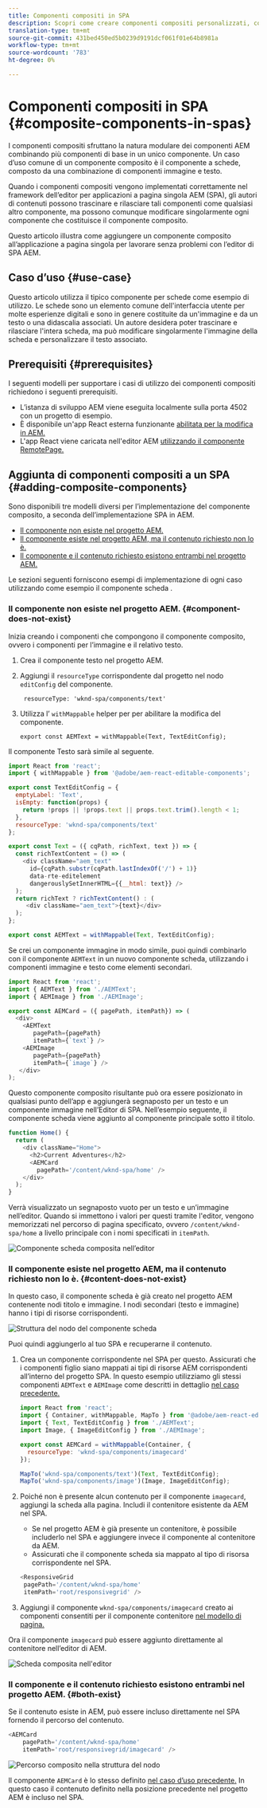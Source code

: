```yaml
---
title: Componenti compositi in SPA
description: Scopri come creare componenti compositi personalizzati, componenti composti da altri componenti che funzionano con l’editor di applicazioni a pagina singola AEM (SPA).
translation-type: tm+mt
source-git-commit: 431bed450ed5b0239d9191dcf061f01e64b8981a
workflow-type: tm+mt
source-wordcount: '783'
ht-degree: 0%

---
```



# Componenti compositi in SPA {#composite-components-in-spas}

I componenti compositi sfruttano la natura modulare dei componenti AEM combinando più componenti di base in un unico componente. Un caso d’uso comune di un componente composito è il componente a schede, composto da una combinazione di componenti immagine e testo.

Quando i componenti compositi vengono implementati correttamente nel framework dell’editor per applicazioni a pagina singola AEM (SPA), gli autori di contenuti possono trascinare e rilasciare tali componenti come qualsiasi altro componente, ma possono comunque modificare singolarmente ogni componente che costituisce il componente composito.

Questo articolo illustra come aggiungere un componente composito all’applicazione a pagina singola per lavorare senza problemi con l’editor di SPA AEM.

## Caso d’uso  {#use-case}

Questo articolo utilizza il tipico componente per schede come esempio di utilizzo. Le schede sono un elemento comune dell&#39;interfaccia utente per molte esperienze digitali e sono in genere costituite da un&#39;immagine e da un testo o una didascalia associati. Un autore desidera poter trascinare e rilasciare l&#39;intera scheda, ma può modificare singolarmente l&#39;immagine della scheda e personalizzare il testo associato.

## Prerequisiti {#prerequisites}

I seguenti modelli per supportare i casi di utilizzo dei componenti compositi richiedono i seguenti prerequisiti.

* L’istanza di sviluppo AEM viene eseguita localmente sulla porta 4502 con un progetto di esempio.
* È disponibile un&#39;app React esterna funzionante [abilitata per la modifica in AEM.](spa-edit-external.md)
* L&#39;app React viene caricata nell&#39;editor AEM [utilizzando il componente RemotePage.](spa-remote-page.md)

## Aggiunta di componenti compositi a un SPA {#adding-composite-components}

Sono disponibili tre modelli diversi per l’implementazione del componente composito, a seconda dell’implementazione SPA in AEM.

* [Il componente non esiste nel progetto AEM.](#component-does-not-exist)
* [Il componente esiste nel progetto AEM, ma il contenuto richiesto non lo è.](#content-does-not-exist)
* [Il componente e il contenuto richiesto esistono entrambi nel progetto AEM.](#both-exist)

Le sezioni seguenti forniscono esempi di implementazione di ogni caso utilizzando come esempio il componente scheda .

### Il componente non esiste nel progetto AEM. {#component-does-not-exist}

Inizia creando i componenti che compongono il componente composito, ovvero i componenti per l’immagine e il relativo testo.

1. Crea il componente testo nel progetto AEM.
1. Aggiungi il `resourceType` corrispondente dal progetto nel nodo `editConfig` del componente.

   ```text
    resourceType: 'wknd-spa/components/text' 
   ```

1. Utilizza l’ `withMappable` helper per per abilitare la modifica del componente.

   ```text
   export const AEMText = withMappable(Text, TextEditConfig); 
   ```

Il componente Testo sarà simile al seguente.

```javascript
import React from 'react';
import { withMappable } from '@adobe/aem-react-editable-components';

export const TextEditConfig = {
  emptyLabel: 'Text',
  isEmpty: function(props) {
    return !props || !props.text || props.text.trim().length < 1;
  },
  resourceType: 'wknd-spa/components/text'
};

export const Text = ({ cqPath, richText, text }) => {
  const richTextContent = () => (
    <div className="aem_text"
      id={cqPath.substr(cqPath.lastIndexOf('/') + 1)}
      data-rte-editelement
      dangerouslySetInnerHTML={{__html: text}} />
  );
  return richText ? richTextContent() : (
     <div className="aem_text">{text}</div>
  );
};

export const AEMText = withMappable(Text, TextEditConfig);
```

Se crei un componente immagine in modo simile, puoi quindi combinarlo con il componente `AEMText` in un nuovo componente scheda, utilizzando i componenti immagine e testo come elementi secondari.

```javascript
import React from 'react';
import { AEMText } from './AEMText';
import { AEMImage } from './AEMImage';

export const AEMCard = ({ pagePath, itemPath}) => (
  <div>
    <AEMText
       pagePath={pagePath}
       itemPath={`text`} />
    <AEMImage
       pagePath={pagePath}
       itemPath={`image`} />
   </div>
);
```

Questo componente composito risultante può ora essere posizionato in qualsiasi punto dell’app e aggiungerà segnaposto per un testo e un componente immagine nell’Editor di SPA. Nell’esempio seguente, il componente scheda viene aggiunto al componente principale sotto il titolo.

```javascript
function Home() {
  return (
    <div className="Home">
      <h2>Current Adventures</h2>
      <AEMCard
        pagePath='/content/wknd-spa/home' />
    </div>
  );
}
```

Verrà visualizzato un segnaposto vuoto per un testo e un’immagine nell’editor. Quando si immettono i valori per questi tramite l&#39;editor, vengono memorizzati nel percorso di pagina specificato, ovvero `/content/wknd-spa/home` a livello principale con i nomi specificati in `itemPath`.

![Componente scheda composita nell’editor](assets/composite-card.png)

### Il componente esiste nel progetto AEM, ma il contenuto richiesto non lo è. {#content-does-not-exist}

In questo caso, il componente scheda è già creato nel progetto AEM contenente nodi titolo e immagine. I nodi secondari (testo e immagine) hanno i tipi di risorse corrispondenti.

![Struttura del nodo del componente scheda](assets/composite-node-structure.png)

Puoi quindi aggiungerlo al tuo SPA e recuperarne il contenuto.

1. Crea un componente corrispondente nel SPA per questo. Assicurati che i componenti figlio siano mappati ai tipi di risorse AEM corrispondenti all’interno del progetto SPA. In questo esempio utilizziamo gli stessi componenti `AEMText` e `AEMImage` come descritti in dettaglio [nel caso precedente.](#component-does-not-exist)

   ```javascript
   import React from 'react';
   import { Container, withMappable, MapTo } from '@adobe/aem-react-editable-components';
   import { Text, TextEditConfig } from './AEMText';
   import Image, { ImageEditConfig } from './AEMImage';
   
   export const AEMCard = withMappable(Container, {
     resourceType: 'wknd-spa/components/imagecard'
   });
   
   MapTo('wknd-spa/components/text')(Text, TextEditConfig);
   MapTo('wknd-spa/components/image')(Image, ImageEditConfig);
   ```

1. Poiché non è presente alcun contenuto per il componente `imagecard`, aggiungi la scheda alla pagina. Includi il contenitore esistente da AEM nel SPA.
   * Se nel progetto AEM è già presente un contenitore, è possibile includerlo nel SPA e aggiungere invece il componente al contenitore da AEM.
   * Assicurati che il componente scheda sia mappato al tipo di risorsa corrispondente nel SPA.

   ```javascript
   <ResponsiveGrid
    pagePath='/content/wknd-spa/home'
    itemPath='root/responsivegrid' />
   ```

1. Aggiungi il componente `wknd-spa/components/imagecard` creato ai componenti consentiti per il componente contenitore [nel modello di pagina.](/help/sites-authoring/templates.md)

Ora il componente `imagecard` può essere aggiunto direttamente al contenitore nell’editor di AEM.

![Scheda composita nell&#39;editor](assets/composite-card.gif)

### Il componente e il contenuto richiesto esistono entrambi nel progetto AEM. {#both-exist}

Se il contenuto esiste in AEM, può essere incluso direttamente nel SPA fornendo il percorso del contenuto.

```javascript
<AEMCard
    pagePath='/content/wknd-spa/home'
    itemPath='root/responsivegrid/imagecard' />
```

![Percorso composito nella struttura del nodo](assets/composite-path.png)

Il componente `AEMCard` è lo stesso definito [nel caso d’uso precedente.](#content-does-not-exist) In questo caso il contenuto definito nella posizione precedente nel progetto AEM è incluso nel SPA.

